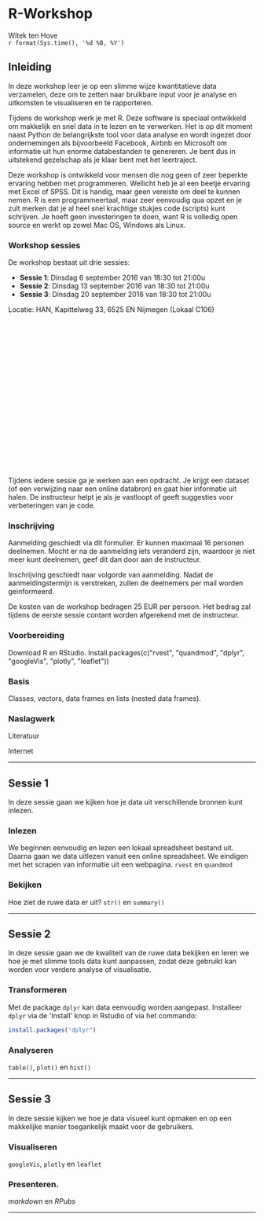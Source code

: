 # R-Workshop
Witek ten Hove  
`r format(Sys.time(), '%d %B, %Y')`  
<script src="//maps.googleapis.com/maps/api/js?key=AIzaSyAfbzoFaFxwmdLDpzlwjku5kCcSgPLb33I" async="" defer="defer" type="text/javascript"></script>


## Inleiding

In deze workshop leer je op een slimme wijze kwantitatieve data verzamelen, deze om te zetten naar bruikbare input voor je analyse en uitkomsten te visualiseren en te rapporteren.

Tijdens de workshop werk je met R. Deze software is speciaal ontwikkeld om makkelijk en snel data in te lezen en te verwerken. Het is op dit moment naast Python de belangrijkste tool voor data analyse en wordt ingezet door ondernemingen als bijvoorbeeld Facebook, Airbnb en Microsoft om informatie uit hun enorme databestanden te genereren. Je bent dus in uitstekend gezelschap als je klaar bent met het leertraject.

Deze workshop is ontwikkeld voor mensen die nog geen of zeer beperkte ervaring hebben met programmeren. Wellicht heb je al een beetje ervaring met Excel of SPSS. Dit is handig, maar geen vereiste om deel te kunnen nemen. R is een programmeertaal, maar zeer eenvoudig qua opzet en je zult merken dat je al heel snel krachtige stukjes code (scripts) kunt schrijven. Je hoeft geen investeringen te doen, want R is volledig open source en werkt op zowel Mac OS, Windows als Linux.

### Workshop sessies
De workshop bestaat uit drie sessies:

* __Sessie 1__: Dinsdag 6 september 2016 van 18:30 tot 21:00u
* __Sessie 2__: Dinsdag 13 september 2016 van 18:30 tot 21:00u
* __Sessie 3__: Dinsdag 20 september 2016 van 18:30 tot 21:00u

Locatie: HAN, Kapittelweg 33, 6525 EN Nijmegen (Lokaal C106)

<!-- Map generated in R 3.3.0 by googleVis 0.5.10 package -->
<!-- Wed Aug 10 15:00:46 2016 -->


<!-- jsHeader -->
<script type="text/javascript">
 
// jsData 
function gvisDataMapID1cb8364d7860 () {
var data = new google.visualization.DataTable();
var datajson =
[
 [
 "HAN, Kapittelweg 33, 6525 EN Nijmegen",
"Lokaal C106<br><a href='https://goo.gl/maps/PA9xeFzKYNp'>Get directions</a>" 
] 
];
data.addColumn('string','adres');
data.addColumn('string','tooltip');
data.addRows(datajson);
return(data);
}
 
// jsDrawChart
function drawChartMapID1cb8364d7860() {
var data = gvisDataMapID1cb8364d7860();
var options = {};
options["showTip"] = true;
options["mapType"] = "normal";
options["zoomLevel"] =     16;
options["width"] =    100;
options["height"] =    300;

    var chart = new google.visualization.Map(
    document.getElementById('MapID1cb8364d7860')
    );
    chart.draw(data,options);
    

}
  
 
// jsDisplayChart
(function() {
var pkgs = window.__gvisPackages = window.__gvisPackages || [];
var callbacks = window.__gvisCallbacks = window.__gvisCallbacks || [];
var chartid = "map";
  
// Manually see if chartid is in pkgs (not all browsers support Array.indexOf)
var i, newPackage = true;
for (i = 0; newPackage && i < pkgs.length; i++) {
if (pkgs[i] === chartid)
newPackage = false;
}
if (newPackage)
  pkgs.push(chartid);
  
// Add the drawChart function to the global list of callbacks
callbacks.push(drawChartMapID1cb8364d7860);
})();
function displayChartMapID1cb8364d7860() {
  var pkgs = window.__gvisPackages = window.__gvisPackages || [];
  var callbacks = window.__gvisCallbacks = window.__gvisCallbacks || [];
  window.clearTimeout(window.__gvisLoad);
  // The timeout is set to 100 because otherwise the container div we are
  // targeting might not be part of the document yet
  window.__gvisLoad = setTimeout(function() {
  var pkgCount = pkgs.length;
  google.load("visualization", "1", { packages:pkgs, callback: function() {
  if (pkgCount != pkgs.length) {
  // Race condition where another setTimeout call snuck in after us; if
  // that call added a package, we must not shift its callback
  return;
}
while (callbacks.length > 0)
callbacks.shift()();
} });
}, 100);
}
 
// jsFooter
</script>
 
<!-- jsChart -->  
<script type="text/javascript" src="https://www.google.com/jsapi?callback=displayChartMapID1cb8364d7860"></script>
 
<!-- divChart -->
  
<div id="MapID1cb8364d7860" 
  style="width: 100; height: 300;">
</div>
<br>
Tijdens iedere sessie ga je werken aan een opdracht. Je krijgt een dataset (of een verwijzing naar een online databron) en gaat hier informatie uit halen. De instructeur helpt je als je vastloopt of geeft suggesties voor verbeteringen van je code.

### Inschrijving
Aanmelding geschiedt via dit formulier. Er kunnen maximaal 16 personen deelnemen. Mocht er na de aanmelding iets veranderd zijn, waardoor je niet meer kunt deelnemen, geef dit dan door aan de instructeur.

Inschrijving geschiedt naar volgorde van aanmelding. Nadat de aanmeldingstermijn is verstreken, zullen de deelnemers per mail worden geinformeerd.

De kosten van de workshop bedragen 25 EUR per persoon. Het bedrag zal tijdens de eerste sessie contant worden afgerekend met de instructeur.

### Voorbereiding
Download R en RStudio. Install.packages(c("rvest", "quandmod", "dplyr", "googleVis", "plotly", "leaflet"))

### Basis
Classes, vectors, data frames en lists (nested data frames).

### Naslagwerk
Literatuur

Internet

---

## Sessie 1

In deze sessie gaan we kijken hoe je data uit verschillende bronnen kunt inlezen.

### Inlezen

We beginnen eenvoudig en lezen een lokaal spreadsheet bestand uit. Daarna gaan we data uitlezen vanuit een online spreadsheet. We eindigen met het scrapen van informatie uit een webpagina. `rvest` en `quandmod`

### Bekijken

Hoe ziet de ruwe data er uit? `str()` en `summary()`

---

## Sessie 2

In deze sessie gaan we de kwaliteit van de ruwe data bekijken en leren we hoe je met slimme tools data kunt aanpassen, zodat deze gebruikt kan worden voor verdere analyse of visualisatie.

### Transformeren

Met de package `dplyr` kan data eenvoudig worden aangepast. Installeer `dplyr` via de 'Install' knop in Rstudio of via het commando:

```r
install.packages("dplyr")
```

### Analyseren
`table()`, `plot()` en `hist()`

---

## Sessie 3

In deze sessie kijken we hoe je data visueel kunt opmaken en op een makkelijke manier toegankelijk maakt voor de gebruikers.

### Visualiseren
`googleVis`, `plotly` en `leaflet`

### Presenteren.
*markdown* en *RPubs*



---
